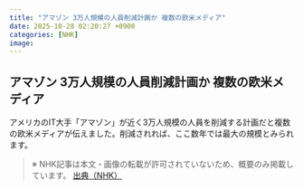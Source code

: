```yaml
---
title: "アマゾン 3万人規模の人員削減計画か 複数の欧米メディア"
date: 2025-10-28 02:20:27 +0900
categories: [NHK]
image: 
---
```

## アマゾン 3万人規模の人員削減計画か 複数の欧米メディア

アメリカのIT大手「アマゾン」が近く3万人規模の人員を削減する計画だと複数の欧米メディアが伝えました。削減されれば、ここ数年では最大の規模とみられます。

> ※ NHK記事は本文・画像の転載が許可されていないため、概要のみ掲載しています。
[出典（NHK）](http://www3.nhk.or.jp/news/html/20251028/k10014961151000.html)
